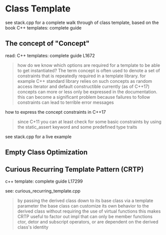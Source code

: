 # Class Template

see stack.cpp for a complete walk through of class template, based on 
the book C++ templates: complete guide

## The concept of "Concept"

read: C++ templates: complete guide L1672

> how do we know which options are required for a template to be able to
> get instantiated? The term concept is often used to denote a set of
> constraints that is repeatedly required in a template library.
> for example C++ standard library relies on such concepts as random access
> iterator and default constructible
> currently (as of C++17) concepts can more or less only be expressed in 
> the documentation.
> this can become a significant problem because failures to follow constraints
> can lead to terrible error messages

how to express the concept constraints in C++17

> since C+11 you can at least check for some basic constraints by using the
> static_assert keyword and some predefined type traits

see stack.cpp for a live example

## Empty Class Optimization

## Curious Recurring Template Pattern (CRTP)

c++ template: complete guide L17299

see: curious_recurring_template.cpp

> by passing the derived class down to its base class via a template parameter
> the base class can customize its own behavior to the derived class without
> requiring the use of virtual functions
> this makes CRTP useful to factor out impl that can only be member functions
> ctor, detor and subscript operators, or are dependent on the derived class's
> identity
